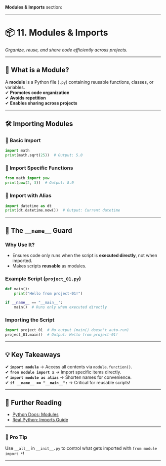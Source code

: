 **Modules & Imports** section:

---

# 📦 **11. Modules & Imports**  
*Organize, reuse, and share code efficiently across projects.*  

---

## 📌 **What is a Module?**  
A **module** is a Python file (`.py`) containing reusable functions, classes, or variables.  
✔ **Promotes code organization**  
✔ **Avoids repetition**  
✔ **Enables sharing across projects**  

---

## 🛠 **Importing Modules**  

### 🔹 **Basic Import**  
```python
import math
print(math.sqrt(25))  # Output: 5.0
```

### 🔹 **Import Specific Functions**  
```python
from math import pow
print(pow(2, 3))  # Output: 8.0
```

### 🔹 **Import with Alias**  
```python
import datetime as dt
print(dt.datetime.now())  # Output: Current datetime
```

---

## 🧩 **The `__name__` Guard**  
### **Why Use It?**  
- Ensures code only runs when the script is **executed directly**, not when imported.  
- Makes scripts **reusable** as modules.  

### **Example Script** (`project_01.py`)  
```python
def main():
    print("Hello from project-01!")

if __name__ == "__main__":
    main()  # Runs only when executed directly
```

### **Importing the Script**  
```python
import project_01  # No output (main() doesn't auto-run)
project_01.main()  # Output: Hello from project-01!
```

---

## 💡 **Key Takeaways**  
✔ **`import module`** → Access all contents via `module.function()`.  
✔ **`from module import x`** → Import specific items directly.  
✔ **`import module as alias`** → Shorten names for convenience.  
✔ **`if __name__ == "__main__":`** → Critical for reusable scripts!  

---

## 🔗 **Further Reading**  
- [Python Docs: Modules](https://docs.python.org/3/tutorial/modules.html)  
- [Real Python: Imports Guide](https://realpython.com/python-import/)  

---

### 🌟 **Pro Tip**  
Use `__all__` in `__init__.py` to control what gets imported with `from module import *`!  

---